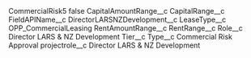 <?xml version="1.0" encoding="UTF-8"?>
<CustomMetadata xmlns="http://soap.sforce.com/2006/04/metadata" xmlns:xsi="http://www.w3.org/2001/XMLSchema-instance" xmlns:xsd="http://www.w3.org/2001/XMLSchema">
    <label>CommercialRisk5</label>
    <protected>false</protected>
    <values>
        <field>CapitalAmountRange__c</field>
        <value xsi:nil="true"/>
    </values>
    <values>
        <field>CapitalRange__c</field>
        <value xsi:nil="true"/>
    </values>
    <values>
        <field>FieldAPIName__c</field>
        <value xsi:type="xsd:string">DirectorLARSNZDevelopment__c</value>
    </values>
    <values>
        <field>LeaseType__c</field>
        <value xsi:type="xsd:string">OPP_CommercialLeasing</value>
    </values>
    <values>
        <field>RentAmountRange__c</field>
        <value xsi:nil="true"/>
    </values>
    <values>
        <field>RentRange__c</field>
        <value xsi:nil="true"/>
    </values>
    <values>
        <field>Role__c</field>
        <value xsi:type="xsd:string">Director LARS &amp; NZ Development</value>
    </values>
    <values>
        <field>Tier__c</field>
        <value xsi:nil="true"/>
    </values>
    <values>
        <field>Type__c</field>
        <value xsi:type="xsd:string">Commercial Risk Approval</value>
    </values>
    <values>
        <field>projectrole__c</field>
        <value xsi:type="xsd:string">Director LARS &amp; NZ Development</value>
    </values>
</CustomMetadata>
